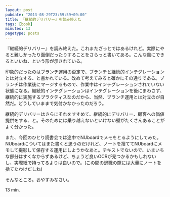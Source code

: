 ```yaml
---
layout: post
pubdate: "2013-08-29T23:59:59+09:00"
title: 『継続的デリバリー』を読み終えた
tags: [book]
minutes: 13
pagetype: posts
---
```

『継続的デリバリー』を読み終えた。これまたざっとではあるけれど。実際にやると難しかったり面倒だったりすることをさらっと書いてある。こんな風にできるといいね、という形が示されている。

印象的だったのはブランチ運用の否定で、ブランチと継続的インテグレーションとは対立する、と書かれている。改めて考えてみると確かにその通りである。ブランチは作業後にマージするもので、作業中はインテグレーションされていない状態になる。継続的インテグレーションはインテグレーションを後にまわさず、継続的に実施するプラクティスなのだから、当然、ブランチ運用とは対立のが自然だ。どうしていままで気付かなかったのだろう。

継続的デリバリーはさらにそれをすすめて、継続的にデリバリー、顧客への価値提供をする、と。そのためには乗り越えないといけない壁がたくさんあることがよく分かった。

また、今回のひとり読書会では途中でNUboardでメモをとるようにしてみた。NUboardについてはまた書くと思うのだけれど、ノートを捨ててNUboardにメモして撮影して保存する運用にしようかなあと。テキストでないので、いまいちな部分はすくなからずあるけど、ちょうど良いOCRが見つかるかもしれないし、実際紙で持ってるよりは良いので。(この間の退職の際には大量にノートを捨てたわけだしね)

そんなところ。おやすみなさい。

13 min.
